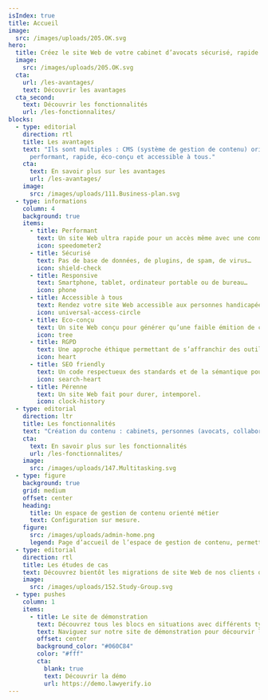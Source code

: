 ```yaml
---
isIndex: true
title: Accueil
image:
  src: /images/uploads/205.OK.svg
hero:
  title: Créez le site Web de votre cabinet d’avocats sécurisé, rapide et accessible à tous.
  image:
    src: /images/uploads/205.OK.svg
  cta:
    url: /les-avantages/
    text: Découvrir les avantages
  cta_second:
    text: Découvrir les fonctionnalités
    url: /les-fonctionnalites/
blocks:
  - type: editorial
    direction: rtl
    title: Les avantages
    text: "Ils sont multiples : CMS (système de gestion de contenu) orienté métier, sécurité maximale, site Web
      performant, rapide, éco-conçu et accessible à tous."
    cta:
      text: En savoir plus sur les avantages
      url: /les-avantages/
    image:
      src: /images/uploads/111.Business-plan.svg
  - type: informations
    column: 4
    background: true
    items: 
      - title: Performant
        text: Un site Web ultra rapide pour un accès même avec une connexion faible.
        icon: speedometer2
      - title: Sécurisé
        text: Pas de base de données, de plugins, de spam, de virus…
        icon: shield-check
      - title: Responsive
        text: Smartphone, tablet, ordinateur portable ou de bureau…
        icon: phone
      - title: Accessible à tous
        text: Rendez votre site Web accessible aux personnes handicapées.
        icon: universal-access-circle
      - title: Eco-conçu
        text: Un site Web conçu pour générer qu’une faible émition de carbone.
        icon: tree
      - title: RGPD
        text: Une approche éthique permettant de s’affranchir des outils Google comme Maps, Fonts ou Analytics.
        icon: heart
      - title: SEO friendly
        text: Un code respectueux des standards et de la sémantique pour un réferencement naturel optimisé.
        icon: search-heart
      - title: Pérenne
        text: Un site Web fait pour durer, intemporel.
        icon: clock-history
  - type: editorial
    direction: ltr
    title: Les fonctionnalités
    text: "Création du contenu : cabinets, personnes (avocats, collaborateurs…), expertises métier, actualités…"
    cta:
      text: En savoir plus sur les fonctionnalités
      url: /les-fonctionnalites/
    image:
      src: /images/uploads/147.Multitasking.svg
  - type: figure
    background: true
    grid: medium
    offset: center
    heading:
      title: Un espace de gestion de contenu orienté métier
      text: Configuration sur mesure.
    figure:
      src: /images/uploads/admin-home.png
      legend: Page d’accueil de l’espace de gestion de contenu, permettant la mise à jour de votre site Web.
  - type: editorial
    direction: rtl
    title: Les études de cas
    text: Découvrez bientôt les migrations de site Web de nos clients que nous avons réalisés.
    image:
      src: /images/uploads/152.Study-Group.svg
  - type: pushes
    column: 1
    items:
      - title: Le site de démonstration
        text: Découvrez tous les blocs en situations avec différents types de contenus comme les avocats, les expertises…
        text: Naviguez sur notre site de démonstration pour décourvir les différents types de contenus.
        offset: center
        background_color: "#060C84"
        color: "#fff"
        cta:
          blank: true
          text: Découvrir la démo
          url: https://demo.lawyerify.io
---
```

